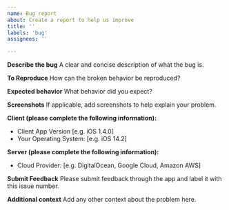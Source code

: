 ```yaml
---
name: Bug report
about: Create a report to help us improve
title: ''
labels: 'bug'
assignees: ''

---
```


**Describe the bug**
A clear and concise description of what the bug is.

**To Reproduce**
How can the broken behavior be reproduced? 

**Expected behavior**
What behavior did you expect?

**Screenshots**
If applicable, add screenshots to help explain your problem.

**Client (please complete the following information):**
 - Client App Version [e.g. iOS 1.4.0]
 - Your Operating System: [e.g. iOS 14.2]

**Server (please complete the following information):**
 - Cloud Provider: [e.g. DigitalOcean, Google Cloud, Amazon AWS]

**Submit Feedback**
Please submit feedback through the app and label it with this issue number.

**Additional context**
Add any other context about the problem here.
